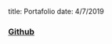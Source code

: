 title: Portafolio
date: 4/7/2019

### [Github](https://github.com/dotoscat)

<!--¿Curioso con el código? Mira el proyecto de github-card (no es mío)-->
<!--... y ya que estamos mira mi perfil en github también-->
<div class="github-widget" data-username="dotoscat"></div>
<script src="https://unpkg.com/github-card@1.2.1/dist/widget.js"></script>
<!--Ejemplo de JavaScript para mejorar la experiencia web-->
